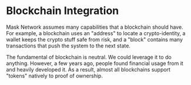 # Blockchain Integration

Mask Network assumes many capabilities that a blockchain should have. For example, a blockchain uses an "address" to locate a crypto-identity, a wallet keeps the crypto stuff safe from risk, and a "block" contains many transactions that push the system to the next state.

The fundamental of blockchain is neutral. We could leverage it to do anything. However, a few years ago, people found financial usage from it and heavily developed it. As a result, almost all blockchains support "tokens" natively to proof of ownership.
